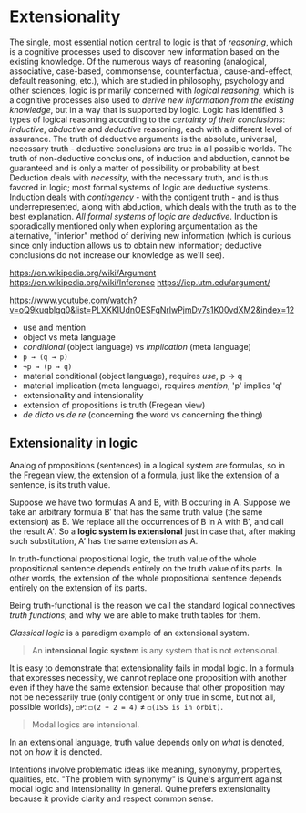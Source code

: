 # Extensionality

The single, most essential notion central to logic is that of *reasoning*, which is a cognitive processes used to discover new information based on the existing knowledge. Of the numerous ways of reasoning (analogical, associative, case-based, commonsense, counterfactual, cause-and-effect, default reasoning, etc.), which are studied in philosophy, psychology and other sciences, logic is primarily concerned with *logical reasoning*, which is a cognitive processes also used to *derive new information from the existing knowledge*, but in a way that is supported by logic. Logic has identified 3 types of logical reasoning according to the *certainty of their conclusions*: *inductive*, *abductive* and *deductive* reasoning, each with a different level of assurance. The truth of deductive arguments is the absolute, universal, necessary truth - deductive conclusions are true in all possible worlds. The truth of non-deductive conclusions, of induction and abduction, cannot be guaranteed and is only a matter of possibility or probability at best. Deduction deals with *necessity*, with the necessary truth, and is thus favored in logic; most formal systems of logic are deductive systems. Induction deals with *contingency* - with the contigent truth - and is thus underrepresented, along with abduction, which deals with the truth as to the best explanation. *All formal systems of logic are deductive*. Induction is sporadically mentioned only when exploring argumentation as the alternative, "inferior" method of deriving new information (which is curious since only induction allows us to obtain new information; deductive conclusions do not increase our knowledge as we'll see).

https://en.wikipedia.org/wiki/Argument
https://en.wikipedia.org/wiki/Inference
https://iep.utm.edu/argument/

https://www.youtube.com/watch?v=oQ9kuqblgq0&list=PLXKKIUdnOESFgNrlwPjmDv7s1K00vdXM2&index=12

- use and mention
- object vs meta language
- *conditional* (object language) vs *implication* (meta language)
- `p → (q → p)`
- `¬p → (p → q)`
- material conditional (object language), requires *use*, p → q
- material implication (meta language), requires *mention*, 'p' implies 'q'
- extensionality and intensionality
- extension of propositions is truth (Fregean view)
- *de dicto* vs *de re* (concerning the word vs concerning the thing)


## Extensionality in logic

Analog of propositions (sentences) in a logical system are formulas, so in the Fregean view, the extension of a formula, just like the extension of a sentence, is its truth value.

Suppose we have two formulas A and B, with B occuring in A. Suppose we take an arbitrary formula B′ that has the same truth value (the same extension) as B. We replace all the occurrences of B in A with B′, and call the result A′. So a **logic system is extensional** just in case that, after making such substitution, A′ has the same extension as A.

In truth-functional propositional logic, the truth value of the whole propositional sentence depends entirely on the truth value of its parts. In other words, the extension of the whole propositional sentence depends entirely on the extension of its parts.

Being truth-functional is the reason we call the standard logical connectives *truth functions*; and why we are able to make truth tables for them.

*Classical logic* is a paradigm example of an extensional system.

>An **intensional logic system** is any system that is not extensional.

It is easy to demonstrate that extensionality fails in modal logic. In a formula that expresses necessity, we cannot replace one proposition with another even if they have the same extension because that other proposition may not be necessarily true (only contigent or only true in some, but not all, possible worlds), `◻P`: `◻(2 + 2 = 4)` ≠ `◻(ISS is in orbit)`.

>Modal logics are intensional.

In an extensional language, truth value depends only on *what* is denoted, not on *how* it is denoted.

Intentions involve problematic ideas like meaning, synonymy, properties, qualities, etc. "The problem with synonymy" is Quine's argument against modal logic and intensionality in general. Quine prefers extensionality because it provide clarity and respect common sense.
